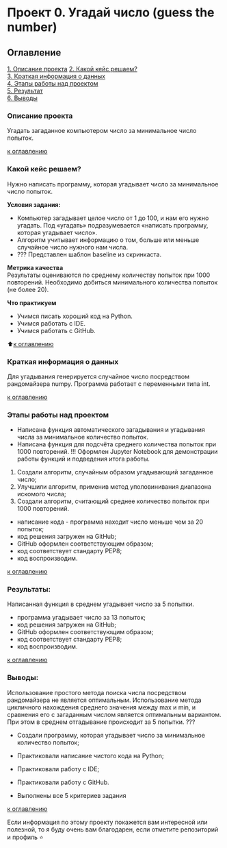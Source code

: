 # Проект 0. Угадай число (guess the number)

## Оглавление  
[1. Описание проекта](README.md#Описание-проекта)
[2. Какой кейс решаем?](README.md#Какой-кейс-решаем)  
[3. Краткая информация о данных](README.md#Краткая-информация-о-данных)  
[4. Этапы работы над проектом](README.md#Этапы-работы-над-проектом)  
[5. Результат](README.md#Результат)    
[6. Выводы](README.md#Выводы) 

### Описание проекта    
Угадать загаданное компьютером число за минимальное число попыток.

 [к оглавлению](README.md#Оглавление)


### Какой кейс решаем?    
Нужно написать программу, которая угадывает число за минимальное число попыток.

**Условия задания:**  
- Компьютер загадывает целое число от 1 до 100, и нам его нужно угадать. Под «угадать» подразумевается «написать программу, которая угадывает число».
- Алгоритм учитывает информацию о том, больше или меньше случайное число нужного нам числа.
- ??? Представлен шаблон baseline из скринкаста.

**Метрика качества**     
Результаты оцениваются по среднему количеству попыток при 1000 повторений. Необходимо добиться минимального количества попыток (не более 20).

**Что практикуем**     
- Учимся писать хороший код на Python.
- Учимся работать с IDE.
- Учимся работать с GitHub.

:arrow_up:[к оглавлению](.README.md#Оглавление)

### Краткая информация о данных
Для угадывания генерируется случайное число посредством рандомайзера numpy.
Программа работает с переменными типа int.

  
[к оглавлению](README.md#Оглавление)


### Этапы работы над проектом  
- Написана функция автоматического загадывания и угадывания числа за минимальное количество попыток.
- Написана функция для подсчёта среднего количества попыток при 1000 повторений.
!!! Оформлен Jupyter Notebook для демонстрации работы функций и подведения итога работы.
1. Создали алгоритм, случайным образом угадывающий загаданное число;
2. Улучшили алгоритм, применив метод уполовинивания диапазона искомого числа;
3. Создали алгоритм, считающий среднее количество попыток при 1000 повторений.

- написание кода - программа находит число меньше чем за 20 попыток;
- код решения загружен на GitHub;
- GitHub оформлен соответствующим образом;
- код соответствует стандарту PEP8;
- код воспроизводим.

[к оглавлению](README.md#Оглавление)


### Результаты:  
Написанная функция в среднем угадывает число за 5 попытки.
- программа угадывает число за 13 попыток;
- код решения загружен на GitHub;
- GitHub оформлен соответствующим образом;
- код соответствует стандарту PEP8;
- код воспроизводим.

[к оглавлению](README.md#Оглавление)


### Выводы:  
Использование простого метода поиска числа посредством рандомайзера не является оптимальным.
Использование метода цикличного нахождения среднего значения между max и min, и сравнения его с загаданным числом является оптимальным вариантом. При этом в среднем отгадывание происходит за 5 попытки.
???
- Создали программу, которая угадывает число за минимальное количество попыток;
- Практиковали написание чистого кода на Python;
- Практиковали работу с IDE;
- Практиковали работу с GitHub.

- Выполнены все 5 критериев задания

[к оглавлению](https://github.com/AlarmClocks/guess_the_number.git/README.md#Оглавление)


Если информация по этому проекту покажется вам интересной или полезной, то я буду очень вам благодарен, если отметите репозиторий и профиль ⭐️